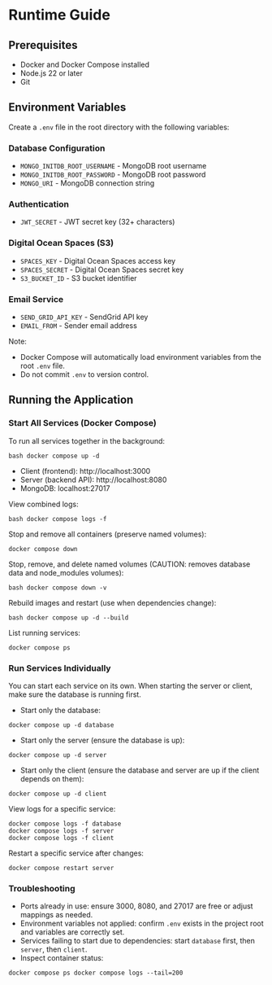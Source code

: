 # Runtime Guide

## Prerequisites

- Docker and Docker Compose installed
- Node.js 22 or later
- Git

## Environment Variables

Create a `.env` file in the root directory with the following variables:

### Database Configuration

- `MONGO_INITDB_ROOT_USERNAME` - MongoDB root username
- `MONGO_INITDB_ROOT_PASSWORD` - MongoDB root password
- `MONGO_URI` - MongoDB connection string

### Authentication

- `JWT_SECRET` - JWT secret key (32+ characters)

### Digital Ocean Spaces (S3)

- `SPACES_KEY` - Digital Ocean Spaces access key
- `SPACES_SECRET` - Digital Ocean Spaces secret key
- `S3_BUCKET_ID` - S3 bucket identifier

### Email Service

- `SEND_GRID_API_KEY` - SendGrid API key
- `EMAIL_FROM` - Sender email address

Note:

- Docker Compose will automatically load environment variables from the root `.env` file.
- Do not commit `.env` to version control.

## Running the Application

### Start All Services (Docker Compose)

To run all services together in the background:

```shell
bash docker compose up -d
```

- Client (frontend): http://localhost:3000
- Server (backend API): http://localhost:8080
- MongoDB: localhost:27017

View combined logs:

```shell
bash docker compose logs -f
```

Stop and remove all containers (preserve named volumes):

```shell
docker compose down
```

Stop, remove, and delete named volumes (CAUTION: removes database data and node_modules volumes):

```shell
bash docker compose down -v
```

Rebuild images and restart (use when dependencies change):

```shell
bash docker compose up -d --build
```

List running services:

```shell
docker compose ps
```

### Run Services Individually

You can start each service on its own. When starting the server or client, make sure the database is running first.

- Start only the database:

```shell
docker compose up -d database
```

- Start only the server (ensure the database is up):

```shell
docker compose up -d server
```

- Start only the client (ensure the database and server are up if the client depends on them):

```shell
docker compose up -d client
```

View logs for a specific service:

```shell
docker compose logs -f database 
docker compose logs -f server 
docker compose logs -f client
```

Restart a specific service after changes:

```shell
docker compose restart server
```

### Troubleshooting

- Ports already in use: ensure 3000, 8080, and 27017 are free or adjust mappings as needed.
- Environment variables not applied: confirm `.env` exists in the project root and variables are correctly set.
- Services failing to start due to dependencies: start `database` first, then `server`, then `client`.
- Inspect container status:

```shell
docker compose ps docker compose logs --tail=200
```
